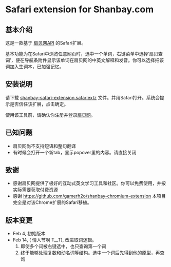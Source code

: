 # Safari extension for Shanbay.com

## 基本介绍
这是一款基于 [扇贝网API](http://www.shanbay.com/support/dev/api.html) 的Safari扩展。

基本功能为在Safari中浏览任意网页时，选中一个单词，右键菜单中选择‘扇贝查词’，便在导航条附件显示该单词在扇贝网的中英文解释和发音。你可以选择把该词加入生词本，已加强记忆。

## 安装说明
请下载 [shanbay-safari-extension.safariextz](https://github.com/jove/shanbay-safari-extension/raw/master/shanbay-safari-extension.safariextz) 文件。并用Safari打开。系统会提示是否信任该扩展，点击确定。

使用该工具前，请确认你注册并登录[扇贝网](http://www.shanbay.com)。

## 已知问题

* 扇贝网尚不支持短语和整句翻译
* 有时候会打开一个新tab，显示popover里的内容。请直接关闭

## 致谢

* 感谢扇贝网提供了极好的互动式英文学习工具和社区。你可以免费使用，并按实际需要获取付费资源
* 感谢 <https://github.com/gamerh2o/shanbay-chromium-extension> 本项目完全是对该Chrome扩展的Safari移植。

## 版本变更

* Feb 4, 初始版本
* Feb 14, ( 情人节啊 T__T), 改进取词逻辑。
	1. 即使多个词被右键选中，也只查询第一个词
	2. 终于能够处理复数和动名词等结构。选中一个词后先得到他的原型，再查询